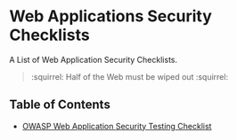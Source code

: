 # Web Applications Security Checklists
A List of Web Application Security Checklists.

> :squirrel:  Half of the Web must be wiped out :squirrel:
 


## Table of Contents
 * [OWASP Web Application Security Testing Checklist](OWASP%20Web%20Application%20Security%20Testing%20Checklist.md)
